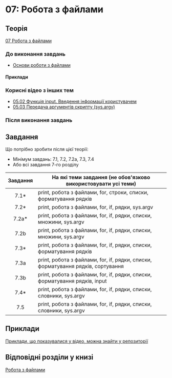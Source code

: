 # 07: Робота з файлами

## Теорія

[07 Робота з файлами](https://youtube.com/playlist?list=PLlwMBlO5_y3QNk7wBhLztQU3V6hA-Cyqw)

### До виконання завдань

* [Основи роботи з файлами](https://youtu.be/r5RavsRLgZE)

#### Приклади


### Корисні відео з інших тем

* [05.02 Функція input. Введення інформації користувачем](https://youtu.be/x5b3EMGNMes)
* [05.03 Передача аргументів скрипту (sys.argv)](https://youtu.be/96nhJE-1ixo)

### Після виконання завдань


## Завдання

Що потрібно зробити після цієї теорії:

* Мінімум завдань: 7.1, 7.2, 7.2a, 7.3, 7.4
* Або всі завдання 7-го розділу

| Завдання |      На які теми завдання (не обов'язково використовувати усі теми)     |
|:-------:|------------------------------- |
|  7.1*   | print, робота з файлами, for, cтроки, списки, форматування рядків |
|  7.2*   | print, робота з файлами, for, if, рядки, sys.argv |
|  7.2a*  | print, робота з файлами, for, if, рядки, списки, множини, sys.argv |
|  7.2b   | print, робота з файлами, for, if, рядки, списки, множини, sys.argv |
|  7.3*   | print, робота з файлами, for, if, рядки, списки, форматування рядків |
|  7.3a   | print, робота з файлами, for, if, рядки, списки, форматування рядків, сортування |
|  7.3b   | print, робота з файлами, for, if, рядки, списки, форматування рядків, input |
|  7.4*   | print, робота з файлами, for, if, рядки, списки, словники, sys.argv |
|  7.5    | print, робота з файлами, for, if, рядки, списки, словники, sys.argv |


## Приклади

[Приклади, що показувалися у відео, можна знайти у репозиторії](https://github.com/natenka/pynenguk-examples/tree/main/examples/07_files)

## Відповідні розділи у книзі

[Робота з файлами](https://pyneng.io/book/07-files/)

